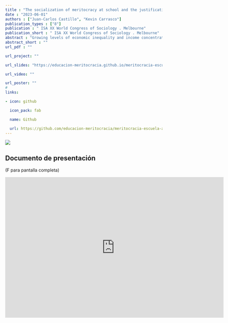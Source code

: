 ```yaml
---
title : "The socialization of meritocracy at school and the justification of economic inequality"
date : "2023-06-01"
authors : ["Juan-Carlos Castillo", "Kevin Carrasco"]
publication_types : ["8"]
publication : " ISA XX World Congress of Sociology . Melbourne"
publication_short : " ISA XX World Congress of Sociology . Melbourne"
abstract : "Growing levels of economic inequality and income concentration have boosted research on redistributive preferences in the recent years (Becker, 2021; Rueda & Stegmueller, 2019), understood as those beliefs about the need for economic transfers and universal access to social services by those with fewer resources, usually by the state. Information about these preferences is relevant for democratic governments as their legitimacy in part responds to their capacity to manage social justice demands. Despite the growing research in this field, until now the focus has been mostly on the adult population, sideling the question about how these preferences are developed and socialized at school age, as well as how they are influenced by social, cultural, and economic factors. Using data from 6,511 8th-grade students in Chile (Chilean Education Quality Agency Survey, 2017), this study aims at analyzing to what extent the social justice experiences at school age (for instance grade allocations), as well as meritocratic perceptions of rewards distribution in society, are related to redistributive preferences of students. As meritocracy is conceived as a system where rewards are justly distributed according to individual effort and talent (Young, 1958), the central hypothesis of this paper is that those students who perceive more meritocracy will exhibit fewer preferences for redistribution (Batruch et al., 2021), moderating the possible socialization impacts of the families. The results of the multilevel (random effects) estimation show that students with a higher perception of meritocracy in society actually display lower preferences for justifying access to social benefits based on individual income, however, perception of meritocracy is also associated with greater preferences for reducing the economic gap between the rich and the poor. The implications of these results for the political socialization of students by the family of origin and the school are discussed."
abstract_short : ""
url_pdf : "" 

url_project: ""

url_slides: "https://educacion-meritocracia.github.io/meritocracia-escuela-agencia/presentations//ISA-Melbourne2023/ISA2023.html"

url_video: ""

url_poster: ""
# 
links:

- icon: github

  icon_pack: fab

  name: Github

  url: https://github.com/educacion-meritocracia/meritocracia-escuela-agencia/
---
```

![](https://ocscoes.github.io/presentaciones/images/ISA.png)

## Documento de presentación

(F para pantalla completa)

<iframe width="700"  height="450" src="https://educacion-meritocracia.github.io/meritocracia-escuela-agencia/presentations//ISA-Melbourne2023/ISA2023.html" title="Xaringan presentation" frameborder="0" allow="accelerometer; autoplay; clipboard-write; encrypted-media; gyroscope; picture-in-picture" allowfullscreen></iframe>
